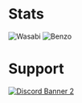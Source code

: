 # Stats
![Wasabi](https://github-readme-stats.vercel.app/api?username=wasabirobby&show_icons=true&theme=radical&title_color=08701d&text_color=f7fbfc&icon_color=08701d&bg_color=0d1117)
![Benzo](https://github-readme-stats.vercel.app/api?username=Benzo00&show_icons=true&theme=radical&title_color=08701d&text_color=f7fbfc&icon_color=08701d&bg_color=0d1117)

# Support
<a href='https://discord.gg/79zjvy4JMs'>![Discord Banner 2](https://discordapp.com/api/guilds/1025493337031049358/widget.png?style=banner2)</a>
